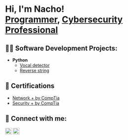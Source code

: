 <h1>Hi, I'm Nacho! <br/><a href="https://github.com/Nacho980">Programmer</a>, <a href="https://www.linkedin.com/in/ignacio-talavera-molina-6a367721/">Cybersecurity Professional</a>

<h2>👨‍💻 Software Development Projects:</h2>

- <b>Python</b>
  - [Vocal detector](https://github.com/Nacho980/list-function-check_for_vocals/blob/main/code.py)
  - [Reverse string](https://github.com/Nacho980/reverse_string/blob/main/code.py)
<h2>📄 Certifications</h2>

- [Network + by CompTia](https://www.credly.com/badges/41ab966d-6539-49de-99b7-f1b03d2cde61/linked_in_profile)
- [Security + by CompTia](https://www.credly.com/badges/a1c4a3c6-d4b1-4759-884a-5d76a1d35549?source=linked_in_profile)


<h2> 🤳 Connect with me:</h2>

[<img align="left" alt="JoshMadakor | Twitter" width="22px" src="https://cdn.jsdelivr.net/npm/simple-icons@v3/icons/twitter.svg" />][twitter]
[<img align="left" alt="JoshMadakor | LinkedIn" width="22px" src="https://cdn.jsdelivr.net/npm/simple-icons@v3/icons/linkedin.svg" />][linkedin]

[twitter]: https://twitter.com/Gekko_60
[linkedin]: https://www.linkedin.com/in/ignacio-talavera-molina-6a367721/

<!--
**joshmadakor1/joshmadakor1** is a ✨ _special_ ✨ repository because its `README.md` (this file) appears on your GitHub profile.

Here are some ideas to get you started:

- 🔭 I’m currently working on ...
- 🌱 I’m currently learning ...
- 👯 I’m looking to collaborate on ...
- 🤔 I’m looking for help with ...
- 💬 Ask me about ...
- 📫 How to reach me: ...
- 😄 Pronouns: ...
- ⚡ Fun fact: ...
-->
